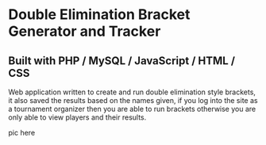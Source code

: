 # Double Elimination Bracket Generator and Tracker

## Built with PHP / MySQL / JavaScript / HTML / CSS

Web application written to create and run double elimination style brackets, it also saved the results based on the names given, if you log into the site as a tournament organizer then you are able to run brackets otherwise you are only able to view players and their results.

pic here

